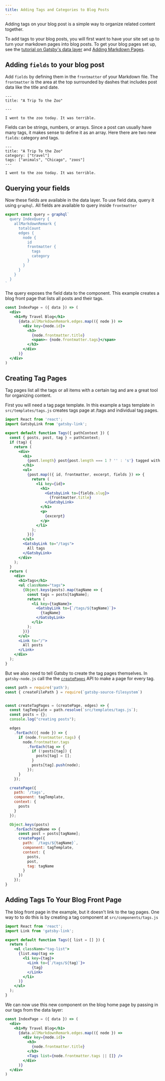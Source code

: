 ```yaml
---
title: Adding Tags and Categories to Blog Posts
---
```


Adding tags on your blog post is a simple way to organize related content together. 

To add tags to your blog posts, you will first want to have your site set up to  turn your markdown pages into blog posts. To get your blog pages set up, see the [tutorial on Gatsby's data layer](tutorial/part-four/) and [Adding Markdown Pages](docs/adding-markdown-pages/). 

## Adding `fields` to your blog post

Add `fields` by defining them in the `frontmatter` of your Markdown file. The `frontmatter` is the area at the top surrounded by dashes that includes post data like the title and date. 
```
---
title: "A Trip To the Zoo"

---

I went to the zoo today. It was terrible.
```

Fields can be strings, numbers, or arrays. Since a post can usually have many tags, it makes sense to define it as an array. Here there are two new `fields`: category and tags. 

```
---
title: "A Trip To the Zoo"
category: ["travel"]
tags: ["animals", "Chicago", "zoos"]
---

I went to the zoo today. It was terrible.
```
## Querying your fields
Now these fields are available in the data layer. To use field data, query it using `graphql`. All fields are available to query inside `frontmatter`

```jsx
export const query = graphql`
  query IndexQuery {
    allMarkdownRemark {
      totalCount
      edges {
        node {
          id
          frontmatter {
            tags
            category
          } 
        }
      }
    }
  }
`
```
The query exposes the field data to the component. This example creates a blog front page that lists all posts and their tags.

```jsx
const IndexPage = ({ data }) => (
  <div>
    <h1>My Travel Blog</h1>
      {data.allMarkdownRemark.edges.map(({ node }) =>
        <div key={node.id}>
          <h3>
            {node.frontmatter.title}
            <span>— {node.frontmatter.tags}</span>
          </h3>
        </div>
      )}
  </div>
)
```

## Creating Tag Pages
Tag pages list all the tags or all items with a certain tag and are a great tool for organizing content. 

First you will need a tag page template. In this example a tags template in `src/templates/tags.js` creates tags page at /tags and individual tag pages.

```jsx
import React from 'react';
import GatsbyLink from 'gatsby-link';

export default function Tags({ pathContext }) {
  const { posts, post, tag } = pathContext;
  if (tag) {
    return (
      <div>
        <h1>
          {post.length} post{post.length === 1 ? '' : 's'} tagged with {tag}
        </h1>
        <ul>
          {post.map(({ id, frontmatter, excerpt, fields }) => {
            return (
              <li key={id}>
                <h1> 
                  <GatsbyLink to={fields.slug}>
                    {frontmatter.title}
                  </GatsbyLink>
                </h1>
                <p>
                  {excerpt}
                </p>
              </li>
            );
          })}
        </ul>
        <GatsbyLink to="/tags">
          All tags
        </GatsbyLink>
      </div>
    );
  }
  return (
    <div>
      <h1>Tags</h1>
      <ul className="tags">
        {Object.keys(posts).map(tagName => {
          const tags = posts[tagName];
          return (
            <li key={tagName}>
              <GatsbyLink to={`/tags/${tagName}`}>
                {tagName}
              </GatsbyLink>
            </li>
          );
        })}
      </ul>
      <Link to="/">
        All posts
      </Link>
    </div>
  );
}
```

But we also need to tell Gatsby to create the tag pages themselves.  In `gatsby-node.js`  call the the [`createPages`](/docs/node-apis/#createPages) API to make a page for every tag.

```javascript
const path = require('path');
const { createFilePath } = require(`gatsby-source-filesystem`)


const createTagPages = (createPage, edges) => {
  const tagTemplate = path.resolve(`src/templates/tags.js`);
  const posts = {};
  console.log("creating posts");

  edges
    .forEach(({ node }) => {
      if (node.frontmatter.tags) {
        node.frontmatter.tags
          .forEach(tag => {
            if (!posts[tag]) {
              posts[tag] = [];
            }
            posts[tag].push(node);
          });
      }
    });

  createPage({
    path: '/tags',
    component: tagTemplate,
    context: {
      posts
    }
  });

  Object.keys(posts)
    .forEach(tagName => {
      const post = posts[tagName];
      createPage({
        path: `/tags/${tagName}`,
        component: tagTemplate,
        context: {
          posts,
          post,
          tag: tagName
        }
      })
    });
}
```

## Adding Tags To Your Blog Front Page
The blog front page in the example, but it doesn't link to the tag pages. One way to to do this is by creating a tag component at `src/components/tags.js`


```jsx
import React from 'react';
import Link from 'gatsby-link';

export default function Tags({ list = [] }) {
  return (
    <ul className="tag-list">
      {list.map(tag =>
        <li key={tag}>
          <Link to={`/tags/${tag}`}>
            {tag}
          </Link>
        </li>
      )}
    </ul>
  );
}
```

We can now use this new component on the blog home page by passing in our tags from the data layer: 
```jsx
const IndexPage = ({ data }) => (
  <div>
    <h1>My Travel Blog</h1>
      {data.allMarkdownRemark.edges.map(({ node }) =>
        <div key={node.id}>
          <h3>
            {node.frontmatter.title}
          </h3>
          <Tags list={node.frontmatter.tags || []} />
        </div>
      )}
  </div>
)
```
